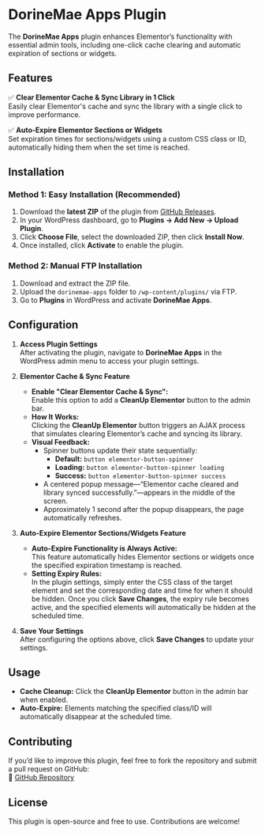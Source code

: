 # DorineMae Apps Plugin  

The **DorineMae Apps** plugin enhances Elementor’s functionality with essential admin tools, including one-click cache clearing and automatic expiration of sections or widgets.  

## Features  

✅ **Clear Elementor Cache & Sync Library in 1 Click**  
Easily clear Elementor's cache and sync the library with a single click to improve performance.  

✅ **Auto-Expire Elementor Sections or Widgets**  
Set expiration times for sections/widgets using a custom CSS class or ID, automatically hiding them when the set time is reached.  

## Installation  

### Method 1: Easy Installation (Recommended)  
1. Download the **latest ZIP** of the plugin from [GitHub Releases](https://github.com/dorinemae/dorinemae-apps/releases).  
2. In your WordPress dashboard, go to **Plugins → Add New → Upload Plugin**.  
3. Click **Choose File**, select the downloaded ZIP, then click **Install Now**.  
4. Once installed, click **Activate** to enable the plugin.  

### Method 2: Manual FTP Installation  
1. Download and extract the ZIP file.  
2. Upload the `dorinemae-apps` folder to `/wp-content/plugins/` via FTP.  
3. Go to **Plugins** in WordPress and activate **DorineMae Apps**.  

## Configuration

1. **Access Plugin Settings**  
   After activating the plugin, navigate to **DorineMae Apps** in the WordPress admin menu to access your plugin settings.

2. **Elementor Cache & Sync Feature**  
   - **Enable "Clear Elementor Cache & Sync":**  
     Enable this option to add a **CleanUp Elementor** button to the admin bar.
   - **How It Works:**  
     Clicking the **CleanUp Elementor** button triggers an AJAX process that simulates clearing Elementor’s cache and syncing its library.
   - **Visual Feedback:**  
     - Spinner buttons update their state sequentially:
       - **Default:** `button elementor-button-spinner`
       - **Loading:** `button elementor-button-spinner loading`
       - **Success:** `button elementor-button-spinner success`
     - A centered popup message—“Elementor cache cleared and library synced successfully.”—appears in the middle of the screen.
     - Approximately 1 second after the popup disappears, the page automatically refreshes.

3. **Auto-Expire Elementor Sections/Widgets Feature**  
   - **Auto-Expire Functionality is Always Active:**  
     This feature automatically hides Elementor sections or widgets once the specified expiration timestamp is reached.
   - **Setting Expiry Rules:**  
     In the plugin settings, simply enter the CSS class of the target element and set the corresponding date and time for when it should be hidden. Once you click **Save Changes**, the expiry rule becomes active, and the specified elements will automatically be hidden at the scheduled time.

4. **Save Your Settings**  
   After configuring the options above, click **Save Changes** to update your settings.
 

## Usage  

- **Cache Cleanup:** Click the **CleanUp Elementor** button in the admin bar when enabled.  
- **Auto-Expire:** Elements matching the specified class/ID will automatically disappear at the scheduled time.  

## Contributing  

If you’d like to improve this plugin, feel free to fork the repository and submit a pull request on GitHub:  
🔗 [GitHub Repository](https://github.com/dorinemae/dorinemae-apps)  

## License  

This plugin is open-source and free to use. Contributions are welcome!  
